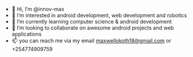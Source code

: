 - 👋 Hi, I’m @innov-max
- 👀 I’m interested in android development, web development and robotics
- 🌱 I’m currently learning computer science & android development
- 💞️ I’m looking to collaborate on awesome android projects and web applications
- 📫 you can reach me via my email maxwellokoth18@gmail.com or +254774909759
